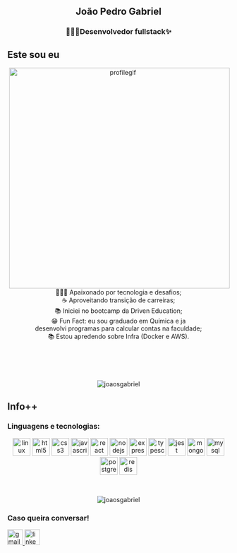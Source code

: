 <h2 align="center">João Pedro Gabriel</h2>
<h3 align="center">👨🏾‍💻Desenvolvedor fullstack✨</h3>


<h2>Este sou eu</h2>
<div align="center">
<img src="https://user-images.githubusercontent.com/102863343/215628570-28dcd4ac-a36b-41be-82e4-5b58cebc9fd0.gif" alt="profilegif" width="500" align="right"/>

👨🏾‍💻 Apaixonado por tecnologia e desafios;<br>
☕ Aproveitando transição de carreiras;<br>
📚 Iniciei no bootcamp da Driven Education;<br>
😁 Fun Fact: eu sou graduado em Química e ja<br> desenvolvi programas para calcular contas na faculdade;<br>
📚 Estou apredendo sobre Infra (Docker e AWS).
<br>
<br>
<br>
<br>
<br>
<br>
 <img src="https://github-readme-stats.vercel.app/api/top-langs?username=joaosgabriel&show_icons=true&theme=omni&locale=en&layout=compact" alt="joaosgabriel" />
</div>

<h2>Info++</h2>

<h3 align="left">Linguagens e tecnologias:</h3>
<p align="center">
  <img src="https://user-images.githubusercontent.com/102863343/211676211-bf90f2d5-795c-417c-bfb2-5f2b23a041fa.png" alt="linux" width="40" height="40"/>
  <img src="https://user-images.githubusercontent.com/102863343/211672968-46154c84-fc8f-48ce-ace2-6c67bd8b7602.png" alt="html5" width="40" height="40"/>
  <img src="https://user-images.githubusercontent.com/102863343/211673236-eb871065-f915-4748-91a8-a5a0c08837a6.png" alt="css3" width="40" height="40"/>
  <img src="https://user-images.githubusercontent.com/102863343/211672578-f7c9e447-ffa7-426c-89fb-cdf4582af618.png" alt="javascript" width="40" height="40"/>
  <img src="https://user-images.githubusercontent.com/102863343/211673406-560c952d-f652-4562-b18c-a4641fabf228.png" alt="react" width="40" height="40"/>
  <img src="https://user-images.githubusercontent.com/102863343/211673742-264b9d16-6268-444d-8fa9-8232650d28da.png" alt="nodejs" width="40" height="40"/>
  <img src="https://user-images.githubusercontent.com/102863343/211673911-b1b06085-d7f3-42fe-86b6-c60459c64c14.png" alt="express" width="40" height="40" />
  <img src="https://user-images.githubusercontent.com/102863343/211672340-eef19fe6-f168-4914-92d9-bb07d57b8748.png" alt="typescript" width="40" height="40"/> 
  <img src="https://user-images.githubusercontent.com/102863343/211674263-80f1899f-08be-48f8-b4ef-69e4a0f3da9c.png" alt="jest" width="40" height="40"/>
  <img src="https://user-images.githubusercontent.com/102863343/211674515-9eba7abb-e061-46ac-8914-bc105905b93e.png" alt="mongodb" width="40" height="40"/>
  <img src="https://user-images.githubusercontent.com/102863343/211674719-231506cc-8692-4774-a590-d9e9784e2378.png" alt="mysql" width="40" height="40"/>
  <img src="https://user-images.githubusercontent.com/102863343/211674889-4e96654f-82b6-4a5f-83ec-f03815de11d3.png" alt="postgresql" width="40" height="40"/> 
  <img src="https://user-images.githubusercontent.com/102863343/211675072-3d55b02a-c73b-4bd8-93bf-bf39d33c776c.png" alt="redis" width="40" height="40"/>
</p>
<br>
<p align="center">
  <img src="https://github-readme-stats.vercel.app/api?username=joaosgabriel&show_icons=true&theme=omni&locale=en" alt="joaosgabriel" />
</p>

<h3 align="left">Caso queira conversar!</h3>
<p align="left">
 <a href="joaogabriel0359@gmail.com" target="_blank">
    <img src="https://img.shields.io/static/v1?message=Gmail&logo=gmail&label=&color=D14836&logoColor=white&labelColor=&style=for-the-badge" height="35" alt="gmail logo"  />
  </a>
  <a href="https://www.linkedin.com/in/joaopsantanagabriel" target="_blank">
    <img src="https://img.shields.io/static/v1?message=LinkedIn&logo=linkedin&label=&color=0077B5&logoColor=white&labelColor=&style=for-the-badge" height="35" alt="linkedin logo"  />
  </a>
</p>
